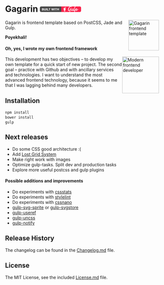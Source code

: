 # Gagarin [![built with gulp](gulp-badge.png)](http://gulpjs.com)

<img width="100" height="100" src="https://raw.githubusercontent.com/neonick/gagarin/master/src/i/logo.png" title="Gagarin frontend template" align="right">

Gagarin is frontend template based on PostCSS, Jade and Gulp. 

**Poyekhali!**

#### Oh, yes, I wrote my own frontend framework

<img width="120" height="120" align="right" src="https://raw.githubusercontent.com/neonick/gagarin/master/src/i/frontend_technologies.gif" title="Modern frontend developer">

This development has two objectives – to develop my own template for a quick start of new project.
The second goal – practice with Github and with ancillary services and technologies.
I want to understand the most advanced frontend technology, because it seems to me that I was lagging behind many developers.

## Installation

```
npm install
bower install
gulp
```

## Next releases

- Do some CSS good architecture :(
- Add [Lost Grid System](https://github.com/corysimmons/lost)
- Make right work with images
- Optimize gulp-tasks. Split dev and production tasks
- Explore more useful postcss and gulp plugins

#### Possible additions and improvements

- Do experiments with [cssstats](https://github.com/cssstats/postcss-cssstats)
- Do experiments with [stylelint](https://github.com/stylelint/stylelint)
- Do experiments with [cssnano](https://github.com/ben-eb/cssnano)
- [gulp-svg-sprite](https://github.com/jkphl/gulp-svg-sprite) or [gulp-svgstore](https://github.com/w0rm/gulp-svgstore)
- [gulp-useref](https://github.com/jonkemp/gulp-useref)
- [gulp-uncss](https://github.com/ben-eb/gulp-uncss)
- [gulp-notify](https://github.com/mikaelbr/gulp-notify)

## Release History

The changelog can be found in the [Changelog.md](Changelog.md) file.

## License

The MIT License, see the included [License.md](License.md) file.
